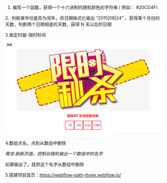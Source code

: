 1. 编写一个函数，获得一个十六进制的随机颜色的字符串 ( 例如： #20CD4F)

2.. 判断某年份是否为闰年，将日期格式化输出 “2015|08|24” ，获得某个月份的天数，判断两个日期相差的天数，获得 N 天以后的日期

3.做定时器-限时秒杀

![](./image/效果图.png)

4.数组点名，点到从数组中删除

 *需求:刷新页面，控制台随机输出一个数组中的名字*

如果输出了，就把这个名字从数组中删除

5.搭建项目首页：https://webflow-path-three.webflow.io/